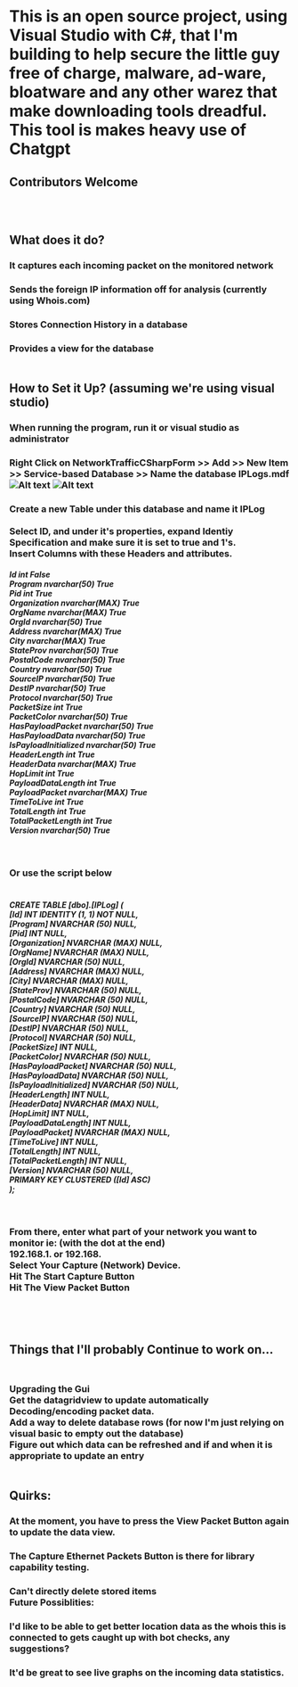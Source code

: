 <h1> This is an open source project, using Visual Studio with C#, that I'm building to help secure the little guy free of charge, malware, ad-ware, bloatware and any other warez that make downloading tools dreadful.<br>
	This tool is makes heavy use of Chatgpt	<br>		
	<h2>Contributors Welcome<br>	
    <br>
	<br>	    
  <h2>What does it do?
	<h3>It captures each incoming packet on the monitored network
	<h3>Sends the foreign IP information off for analysis (currently using Whois.com)
	<h3>Stores Connection History in a database
	<h3>Provides a view for the database
      <br>
      <br>
  <h2> How to Set it Up? (assuming we're using visual studio)
    <h3> When running the program, run it or visual studio as administrator<br>	  
    <h3> Right Click on NetworkTrafficCSharpForm >> Add >> New Item >> Service-based Database >> Name the database IPLogs.mdf <br>
	    <img src="https://github.com/DrNAMa/NetworkTrafficCSharpForm/assets/86138034/c4a55e5c-c4fb-4928-b399-5cc73c3dae35" alt="Alt text" title="Optional title">
	    <img src="https://github.com/DrNAMa/NetworkTrafficCSharpForm/assets/86138034/6e6ba049-1778-4c83-9b55-b3258b970d69" alt="Alt text" title="Optional title">
    <h3> Create a new Table under this database and name it IPLog<br>   
      <br>
      Select ID, and under it's properties, expand Identiy Specification and make sure it is set to true and 1's.
      <br>
      Insert Columns with these Headers and attributes.
      <br>
	    <h5>
  Id int	False	<br>
	Program	nvarchar(50)	True	<br>
	Pid	int	True	<br>
	Organization	nvarchar(MAX)	True	<br>
	OrgName	nvarchar(MAX)	True	<br>
	OrgId	nvarchar(50)	True	<br>
	Address	nvarchar(MAX)	True	<br>
	City	nvarchar(MAX)	True	<br>
	StateProv	nvarchar(50)	True	<br>
	PostalCode	nvarchar(50)	True	<br>
	Country	nvarchar(50)	True	<br>
	SourceIP	nvarchar(50)	True	<br>
	DestIP	nvarchar(50)	True	<br>
	Protocol	nvarchar(50)	True	<br>
	PacketSize	int	True	<br>
	PacketColor	nvarchar(50)	True	<br>
	HasPayloadPacket	nvarchar(50)	True	<br>
	HasPayloadData	nvarchar(50)	True	<br>
	IsPayloadInitialized	nvarchar(50)	True	<br>
	HeaderLength	int	True	<br>
	HeaderData	nvarchar(MAX)	True	<br>
	HopLimit	int	True	<br>
	PayloadDataLength	int	True	<br>
	PayloadPacket	nvarchar(MAX)	True	<br>
	TimeToLive	int	True	<br>
	TotalLength	int	True	<br>
	TotalPacketLength	int	True	<br>
	Version	nvarchar(50)	True	<br>
<br>
    <br>  
    <h3>  Or use the script below
      <br>
      <br><h5>
      CREATE TABLE [dbo].[IPLog] ( <br>
    [Id]                   INT            IDENTITY (1, 1) NOT NULL, <br>
    [Program]              NVARCHAR (50)  NULL,<br>
    [Pid]                  INT            NULL,<br>
    [Organization]         NVARCHAR (MAX) NULL,<br>
    [OrgName]              NVARCHAR (MAX) NULL,<br>
    [OrgId]                NVARCHAR (50)  NULL,<br>
    [Address]              NVARCHAR (MAX) NULL,<br>
    [City]                 NVARCHAR (MAX) NULL,<br>
    [StateProv]            NVARCHAR (50)  NULL,<br>
    [PostalCode]           NVARCHAR (50)  NULL,<br>
    [Country]              NVARCHAR (50)  NULL,<br>
    [SourceIP]             NVARCHAR (50)  NULL,<br>
    [DestIP]               NVARCHAR (50)  NULL,<br>
    [Protocol]             NVARCHAR (50)  NULL,<br>
    [PacketSize]           INT            NULL,<br>
    [PacketColor]          NVARCHAR (50)  NULL,<br>
    [HasPayloadPacket]     NVARCHAR (50)  NULL,<br>
    [HasPayloadData]       NVARCHAR (50)  NULL,<br>
    [IsPayloadInitialized] NVARCHAR (50)  NULL,<br>
    [HeaderLength]         INT            NULL,<br>
    [HeaderData]           NVARCHAR (MAX) NULL,<br>
    [HopLimit]             INT            NULL,<br>
    [PayloadDataLength]    INT            NULL,<br>
    [PayloadPacket]        NVARCHAR (MAX) NULL,<br>
    [TimeToLive]           INT            NULL,<br>
    [TotalLength]          INT            NULL,<br>
    [TotalPacketLength]    INT            NULL,<br>
    [Version]              NVARCHAR (50)  NULL,<br>
    PRIMARY KEY CLUSTERED ([Id] ASC)<br>
);<br>
      <br>
      <br>
      <h3>
      From there, enter what part of your network you want to monitor ie: (with the dot at the end)<br>
      192.168.1. or 192.168.<br>
      Select Your Capture (Network) Device.<br>
      Hit The Start Capture Button<br>
      Hit The View Packet Button<br>
      <br>
      <br>
      <br>
      <h2>Things that I'll probably Continue to work on...<br>
      <br>
      <h3>Upgrading the Gui<br>
      Get the datagridview to update automatically<br>
      Decoding/encoding packet data.<br>
      Add a way to delete database rows (for now I'm just relying on visual basic to empty out the database)<br>
      Figure out which data can be refreshed and if and when it is appropriate to update an entry<br>
      <br>
      <h2>Quirks:<br>
	      <h3>At the moment, you have to press the View Packet Button again to update the data view.<br>
	      <h3>The Capture Ethernet Packets Button is there for library capability testing.<br>
	      <h3> Can't directly delete stored items
      <br
      <h2> Future Possiblities:<br>
      <h3>I'd like to be able to get better location data as the whois this is connected to gets caught up with bot checks, any suggestions?<br>
      <h3>It'd be great to see live graphs on the incoming data statistics.
      <br>
   
      
    
      
